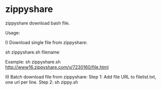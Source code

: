 zippyshare
==========

zippyshare download bash file.

Usage:

I) Download single file from zippyshare:

sh zippyshare.sh filename

Example:
sh zippyshare.sh http://www16.zippyshare.com/v/7230160/file.html

II) Batch download file from zippyshare:
Step 1: Add file URL to filelist.txt, one url per line.
Step 2: sh zippy.sh

